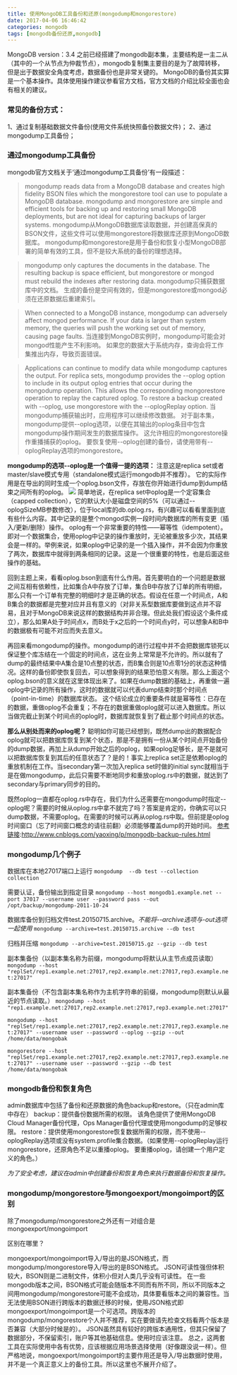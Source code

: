 ```yaml
---
title: 使用MongoDB工具备份和还原(mongodump和mongorestore)
date: 2017-04-06 16:46:42
categories: mongodb
tags: [mongodb备份还原,mongodb]
---
```

MongoDB version：3.4
之前已经搭建了mongodb副本集，主要结构是一主二从（其中的一个从节点为仲裁节点），mongodb复制集主要目的是为了故障转移，但是出于数据安全角度考虑，数据备份也是非常关键的。
MongoDB的备份其实算是一个基本操作。具体使用操作建议参看官方文档，官方文档的介绍比较全面也会有相关的建议。
<!-- more -->
### 常见的备份方式：
1、通过复制基础数据文件备份(使用文件系统快照备份数据文件)；
2、通过mongodump工具备份；
### 通过mongodump工具备份
mongodb官方文档关于‘通过mongodump工具备份’有一段描述：
>mongodump reads data from a MongoDB database and creates high fidelity BSON files which the mongorestore tool can use to populate a MongoDB database. mongodump and mongorestore are simple and efficient tools for backing up and restoring small MongoDB deployments, but are not ideal for capturing backups of larger systems.
mongodump从MongoDB数据库读取数据，并创建高保真的BSON文件，这些文件可以使用mongorestore将数据库还原到MongoDB数据库。 mongodump和mongorestore是用于备份和恢复小型MongoDB部署的简单有效的工具，但不是较大系统的备份的理想选择。

>mongodump only captures the documents in the database. The resulting backup is space efficient, but mongorestore or mongod must rebuild the indexes after restoring data.
mongodump只捕获数据库中的文档。 生成的备份是空间有效的，但是mongorestore或mongod必须在还原数据后重建索引。

>When connected to a MongoDB instance, mongodump can adversely affect mongod performance. If your data is larger than system memory, the queries will push the working set out of memory, causing page faults.
当连接到MongoDB实例时，mongodump可能会对mongod性能产生不利影响。 如果您的数据大于系统内存，查询会将工作集推出内存，导致页面错误。

>Applications can continue to modify data while mongodump captures the output. For replica sets, mongodump provides the --oplog option to include in its output oplog entries that occur during the mongodump operation. This allows the corresponding mongorestore operation to replay the captured oplog. To restore a backup created with --oplog, use mongorestore with the --oplogReplay option.
当mongodump捕获输出时，应用程序可以继续修改数据。 对于副本集，mongodump提供--oplog选项，以便在其输出的oplog条目中包含mongodump操作期间发生的数据库操作。 这允许相应的mongorestore操作重播捕获的oplog。 要恢复使用--oplog创建的备份，请使用带有--oplogReplay选项的mongorestore。

**mongodump的选项--oplog是一个值得一提的选项：**
注意这是replica set或者master/slave模式专用（standalone模式运行mongodb并不推荐）。
它的实际作用是在导出的同时生成一个oplog.bson文件，存放在你开始进行dump到dump结束之间所有的oplog。
![](http://images2015.cnblogs.com/blog/333151/201509/333151-20150914022238492-1981549003.png)
简单地说，在replica set中oplog是一个定容集合（capped collection），它的默认大小是磁盘空间的5%（可以通过--oplogSizeMB参数修改），位于local库的db.oplog.rs，有兴趣可以看看里面到底有些什么内容。其中记录的是整个mongod实例一段时间内数据库的所有变更（插入/更新/删除）操作。
oplog有一个非常重要的特性——幂等性（idempotent）。即对一个数据集合，使用oplog中记录的操作重放时，无论被重放多少次，其结果会是一样的。举例来说，如果oplog中记录的是一个插入操作，并不会因为你重放了两次，数据库中就得到两条相同的记录。这是一个很重要的特性，也是后面这些操作的基础。

回到主题上来，看看oplog.bson到底有什么作用。首先要明白的一个问题是数据之间互相有依赖性，比如集合A中存放了订单，集合B中存放了订单的所有明细，那么只有一个订单有完整的明细时才是正确的状态。假设在任意一个时间点，A和B集合的数据都是完整对应并且有意义的（对非关系型数据库要做到这点并不容易，且对于MongoDB来说这样的数据结构并非合理。但此处我们假设这个条件成立），那么如果A处于时间点x，而B处于x之后的一个时间点y时，可以想象A和B中的数据极有可能不对应而失去意义。

再回来看mongodump的操作。mongodump的进行过程中并不会把数据库锁死以保证整个库冻结在一个固定的时间点，这在业务上常常是不允许的。所以就有了dump的最终结果中A集合是10点整的状态，而B集合则是10点零1分的状态这种情况。这样的备份即使恢复回去，可以想象得到的结果恐怕意义有限。那么上面这个oplog.bson的意义就在这里体现出来了。如果在dump数据的基础上，再重做一遍oplog中记录的所有操作，这时的数据就可以代表dump结束时那个时间点（point-in-time）的数据库状态。
这个结论成立的重要条件就是幂等性：已存在的数据，重做oplog不会重复；不存在的数据重做oplog就可以进入数据库。所以当做完截止到某个时间点的oplog时，数据库就恢复到了截止那个时间点的状态。

**那么从别处而来的oplog呢？**
聪明如你可能已经想到，既然dump出的数据配合oplog就可以把数据库恢复到某个状态，那是不是拥有一份从某个时间点开始备份的dump数据，再加上从dump开始之后的oplog，如果oplog足够长，是不是就可以把数据库恢复到其后的任意状态了？是的！事实上replica set正是依赖oplog的重放机制在工作。当secondary第一次加入replica set时做的initial sync就相当于是在做mongodump，此后只需要不断地同步和重放oplog.rs中的数据，就达到了secondary与primary同步的目的。

既然oplog一直都在oplog.rs中存在，我们为什么还需要在mongodump时指定--oplog呢？需要的时候从oplog.rs中拿不就完了吗？答案是肯定的，你确实可以只dump数据，不需要oplog。在需要的时候可以再从oplog.rs中取。但前提是oplog时间窗口（忘了时间窗口概念的请往前翻）必须能够覆盖dump的开始时间。
[参考链接](http://www.cnblogs.com/yaoxing/p/mongodb-backup-rules.html):<http://www.cnblogs.com/yaoxing/p/mongodb-backup-rules.html>
### mongodump几个例子
数据库在本地27017端口上运行
`mongodump  --db test --collection collection`
	
需要认证，备份输出到指定目录
`mongodump --host mongodb1.example.net --port 37017 --username user --password pass --out /opt/backup/mongodump-2011-10-24`

数据库备份到归档文件test.20150715.archive。*不能将--archive选项与-out选项一起使用*
`mongodump --archive=test.20150715.archive --db test`

归档并压缩
`mongodump --archive=test.20150715.gz --gzip --db test`

副本集备份（以副本集名称为前缀，mongodump将默认从主节点成员读取）
`mongodump --host "replSet/rep1.example.net:27017,rep2.example.net:27017,rep3.example.net:27017"`

副本集备份（不包含副本集名称作为主机字符串的前缀，mongodump则默认从最近的节点读取。）
`mongodump --host "rep1.example.net:27017,rep2.example.net:27017,rep3.example.net:27017"`

`mongodump --host "replSet/rep1.example.net:27017,rep2.example.net:27017,rep3.example.net:27017" --username user --password --oplog --gzip --out  /home/data/mongobak`

`mongorestore --host "replSet/rep1.example.net:27017,rep2.example.net:27017,rep3.example.net:27017" --username user --password --gzip --db test  /home/data/mongobak`

### mongodb备份和恢复角色
admin数据库中包括了备份和还原数据的角色backup和restore。（只在admin库中存在）
backup：提供备份数据所需的权限。 该角色提供了使用MongoDB Cloud Manager备份代理，Ops Manager备份代理或使用mongodump的足够权限。
restore：提供使用mongorestore恢复数据所需的权限，而不使用--oplogReplay选项或没有system.profile集合数据。（如果使用--oplogReplay运行mongorestore，还原角色不足以重播oplog。 要重播oplog，请创建一个用户定义的角色。）

*为了安全考虑，建议在admin中创建备份和恢复角色来执行数据备份和恢复操作。*



### mongodump/mongorestore与mongoexport/mongoimport的区别
除了mongodump/mongorestore之外还有一对组合是mongoexport/mongoimport

区别在哪里？

mongoexport/mongoimport导入/导出的是JSON格式，而mongodump/mongorestore导入/导出的是BSON格式。
JSON可读性强但体积较大，BSON则是二进制文件，体积小但对人类几乎没有可读性。
在一些mongodb版本之间，BSON格式可能会随版本不同而有所不同，所以不同版本之间用mongodump/mongorestore可能不会成功，具体要看版本之间的兼容性。当无法使用BSON进行跨版本的数据迁移的时候，使用JSON格式即mongoexport/mongoimport是一个可选项。跨版本的mongodump/mongorestore个人并不推荐，实在要做请先检查文档看两个版本是否兼容（大部分时候是的）。
JSON虽然具有较好的跨版本通用性，但其只保留了数据部分，不保留索引，账户等其他基础信息。使用时应该注意。
总之，这两套工具在实际使用中各有优势，应该根据应用场景选择使用（好像跟没说一样）。但严格地说，mongoexport/mongoimport的主要作用还是导入/导出数据时使用，并不是一个真正意义上的备份工具。所以这里也不展开介绍了。





